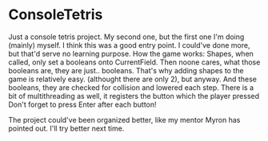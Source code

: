 # ConsoleTetris
Just a console tetris project. My second one, but the first one I'm doing (mainly) myself. I think this was a good entry point. I could've done more, but that'd serve no learning purpose.
How the game works: 
Shapes, when called, only set a booleans onto CurrentField. Then noone cares, what those booleans are, they are just.. booleans. That's why adding shapes to the game is relatively easy.
(althought there are only 2), but anyway.
And these booleans, they are checked for collision and lowered each step.
There is a bit of multithreading as well, it registers the button which the player pressed
Don't forget to press Enter after each button!

The project could've been organized better, like my mentor Myron has pointed out. I'll try better next time.
